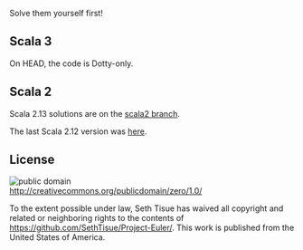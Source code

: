 Solve them yourself first!

## Scala 3

On HEAD, the code is Dotty-only.

## Scala 2

Scala 2.13 solutions are on the [scala2 branch](https://github.com/SethTisue/Project-Euler/tree/scala2).

The last Scala 2.12 version was [here](https://github.com/SethTisue/Project-Euler/commit/e11a46e07d0f6853b3089dab2dab2dc9cbfea0e0).

## License

![public domain](http://i.creativecommons.org/p/zero/1.0/88x31.png)  
http://creativecommons.org/publicdomain/zero/1.0/

To the extent possible under law, Seth Tisue has waived all copyright and related or neighboring rights to the contents of https://github.com/SethTisue/Project-Euler/. This work is published from the United States of America.
